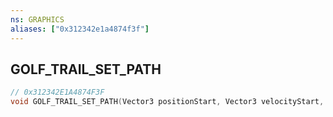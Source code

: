 ```yaml
---
ns: GRAPHICS
aliases: ["0x312342e1a4874f3f"]
---
```

## GOLF_TRAIL_SET_PATH

```c
// 0x312342E1A4874F3F
void GOLF_TRAIL_SET_PATH(Vector3 positionStart, Vector3 velocityStart, float velocityScale, float z1, bool Ascending);
```
